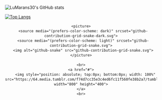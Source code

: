 ![LuMarans30's GitHub stats](https://github-readme-stats.vercel.app/api?username=LuMarans30&show_icons=true&theme=dracula)

[![Top Langs](https://github-readme-stats.vercel.app/api/top-langs/?username=LuMarans30&layout=compact)](https://github.com/LuMarans30/github-readme-stats)

  
<div align="center">


	<picture>
	  <source media="(prefers-color-scheme: dark)" srcset="github-contribution-grid-snake-dark.svg">
	  <source media="(prefers-color-scheme: light)" srcset="github-contribution-grid-snake.svg">
	  <img alt="github-snake" src="github-contribution-grid-snake.svg">
	</picture>
	
	<br>
	<a href="#">
		<img style="position: absolute; top:0px; bottom:0px; width: 100%" src="https://64.media.tumblr.com/f74d7cc35e3c4ed6fc11f560fe38b2a7/tumblr_inline_ny82m7qGH41ro20i7_540.gif" width="800" height="400">
	</a>
	<br>
</div>
